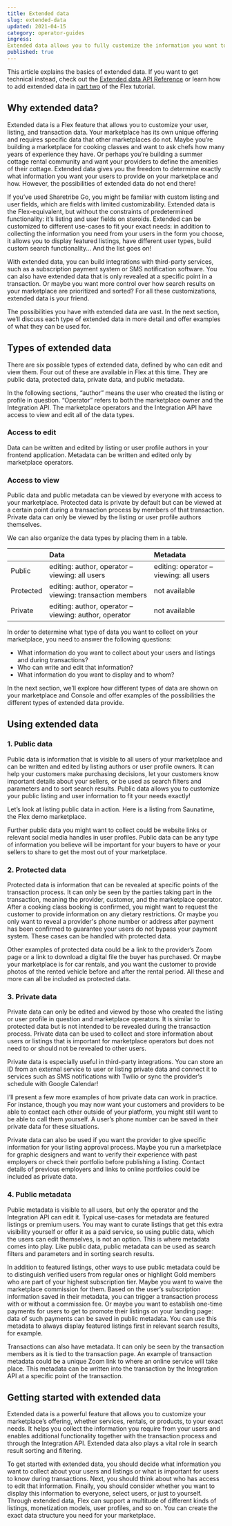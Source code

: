 ```yaml
---
title: Extended data
slug: extended-data
updated: 2021-04-15
category: operator-guides
ingress:
Extended data allows you to fully customize the information you want to collect about users, listings, and transactions on your marketplace.
published: true
---
```


This article explains the basics of extended data. If you want to get technical instead, check out the [Extended data API Reference](https://www.sharetribe.com/docs/references/extended-data/) or learn how to add extended data in [part two](https://www.sharetribe.com/docs/tutorial-extended-data/add-extended-data/) of the Flex tutorial.

## Why extended data?

Extended data is a Flex feature that allows you to customize your user, listing, and transaction data. Your marketplace has its own unique offering and requires specific data that other marketplaces do not. Maybe you’re building a marketplace for cooking classes and want to ask chefs how many years of experience they have. Or perhaps you’re building a summer cottage rental community and want your providers to define the amenities of their cottage. Extended data gives you the freedom to determine exactly what information you want your users to provide on your marketplace and how. However, the possibilities of extended data do not end there!

If you’ve used Sharetribe Go, you might be familiar with custom listing and user fields, which are fields with limited customizability. Extended data is the Flex-equivalent, but without the constraints of predetermined functionality: it’s listing and user fields on steroids. Extended can be customized to different use-cases to fit your exact needs: in addition to collecting the information you need from your users in the form you choose, it allows you to display featured listings, have different user types, build custom search functionality… And the list goes on!

With extended data, you can build integrations with third-party services, such as a subscription payment system or SMS notification software. You can also have extended data that is only revealed at a specific point in a transaction. Or maybe you want more control over how search results on your marketplace are prioritized and sorted? For all these customizations, extended data is your friend. 

The possibilities you have with extended data are vast. In the next section, we’ll discuss each type of extended data in more detail and offer examples of what they can be used for.

## Types of extended data

There are six possible types of extended data, defined by who can edit and view them. Four out of these are available in Flex at this time. They are public data, protected data, private data, and public metadata. 

In the following sections, “author” means the user who created the listing or profile in question. “Operator” refers to both the marketplace owner and the Integration API. The marketplace operators and the Integration API have access to view and edit all of the data types.

### Access to edit

Data can be written and edited by listing or user profile authors in your frontend application.
Metadata can be written and edited only by marketplace operators.

### Access to view

Public data and public metadata can be viewed by everyone with access to your marketplace.
Protected data is private by default but can be viewed at a certain point during a transaction process by members of that transaction.
Private data can only be viewed by the listing or user profile authors themselves.

We can also organize the data types by placing them in a table. 

|           | Data                                                     | Metadata                               | 
| :-------- | :------------------------------------------------------- | :------------------------------------- |
| Public    | editing: author, operator – viewing: all users           | editing: operator – viewing: all users | 
| Protected | editing: author, operator – viewing: transaction members | not available                          | 
| Private   | editing: author, operator – viewing: author, operator    | not available                          |

In order to determine what type of data you want to collect on your marketplace, you need to answer the following questions:

- What information do you want to collect about your users and listings and during transactions?
- Who can write and edit that information?
- What information do you want to display and to whom?

In the next section, we’ll explore how different types of data are shown on your marketplace and Console and offer examples of the possibilities the different types of extended data provide.

## Using extended data

### 1. Public data

Public data is information that is visible to all users of your marketplace and can be written and edited by listing authors or user profile owners. It can help your customers make purchasing decisions, let your customers know important details about your sellers, or be used as search filters and parameters and to sort search results. Public data allows you to customize your public listing and user information to fit your needs exactly!

Let’s look at listing public data in action. Here is a listing from Saunatime, the Flex demo marketplace. 

<publicextendeddatacarousel title="Public extended data views">

</publicextendeddatacarousel>

Further public data you might want to collect could be website links or relevant social media handles in user profiles. Public data can be any type of information you believe will be important for your buyers to have or your sellers to share to get the most out of your marketplace.

### 2. Protected data

Protected data is information that can be revealed at specific points of the transaction process. It can only be seen by the parties taking part in the transaction, meaning the provider, customer, and the marketplace operator. After a cooking class booking is confirmed, you might want to request the customer to provide information on any dietary restrictions. Or maybe you only want to reveal a provider's phone number or address after payment has been confirmed to guarantee your users do not bypass your payment system. These cases can be handled with protected data.

Other examples of protected data could be a link to the provider’s Zoom page or a link to download a digital file the buyer has purchased. Or maybe your marketplace is for car rentals, and you want the customer to provide photos of the rented vehicle before and after the rental period. All these and more can all be included as protected data.

### 3. Private data

Private data can only be edited and viewed by those who created the listing or user profile in question and marketplace operators. It is similar to protected data but is not intended to be revealed during the transaction process. Private data can be used to collect and store information about users or listings that is important for marketplace operators but does not need to or should not be revealed to other users. 

Private data is especially useful in third-party integrations. You can store an ID from an external service to user or listing private data and connect it to services such as SMS notifications with Twilio or sync the provider’s schedule with Google Calendar!

I’ll present a few more examples of how private data can work in practice. For instance, though you may now want your customers and providers to be able to contact each other outside of your platform, you might still want to be able to call them yourself. A user’s phone number can be saved in their private data for these situations.

Private data can also be used if you want the provider to give specific information for your listing approval process. Maybe you run a marketplace for graphic designers and want to verify their experience with past employers or check their portfolio before publishing a listing. Contact details of previous employers and links to online portfolios could be included as private data.

### 4. Public metadata

Public metadata is visible to all users, but only the operator and the Integration API can edit it. Typical use-cases for metadata are featured listings or premium users. You may want to curate listings that get this extra visibility yourself or offer it as a paid service, so using public data, which the users can edit themselves, is not an option. This is where metadata comes into play. Like public data, public metadata can be used as search filters and parameters and in sorting search results.

In addition to featured listings, other ways to use public metadata could be to distinguish verified users from regular ones or highlight Gold members who are part of your highest subscription tier. Maybe you want to waive the marketplace commission for them. Based on the user’s subscription information saved in their metadata, you can trigger a transaction process with or without a commission fee. Or maybe you want to establish one-time payments for users to get to promote their listings on your landing page: data of such payments can be saved in public metadata. You can use this metadata to always display featured listings first in relevant search results, for example.

Transactions can also have metadata. It can only be seen by the transaction members as it is tied to the transaction page. An example of transaction metadata could be a unique Zoom link to where an online service will take place. This metadata can be written into the transaction by the Integration API at a specific point of the transaction. 

## Getting started with extended data

Extended data is a powerful feature that allows you to customize your marketplace’s offering, whether services, rentals, or products, to your exact needs. It helps you collect the information you require from your users and enables additional functionality together with the transaction process and through the Integration API. Extended data also plays a vital role in search result sorting and filtering.

To get started with extended data, you should decide what information you want to collect about your users and listings or what is important for users to know during transactions. Next, you should think about who has access to edit that information. Finally, you should consider whether you want to display this information to everyone, select users, or just to yourself. Through extended data, Flex can support a multitude of different kinds of listings, monetization models, user profiles, and so on. You can create the exact data structure you need for your marketplace.